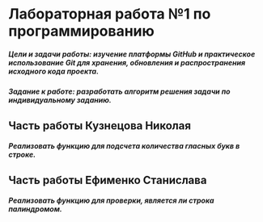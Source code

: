 # Лабораторная работа №1 по программированию
##### **Цели и задачи работы:** изучение платформы GitHub и практическое использование Git для хранения, обновления и распространения исходного кода проекта.
##### **Задание к работе:** разработать алгоритм решения задачи по индивидуальному заданию.

## Часть работы Кузнецова Николая
##### Реализовать функцию для подсчета количества гласных букв в строке.

## Часть работы Ефименко Станислава
##### Реализовать функцию для проверки, является ли строка палиндромом.
